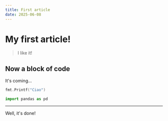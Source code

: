 ```yaml
---
title: First article
date: 2025-06-08
---
```


# My first article!

> I like it!

## Now a block of code
It's coming...

``` Go
fmt.Printf("Ciao")
```

``` Python
import pandas as pd
```

---

Well, it's done!